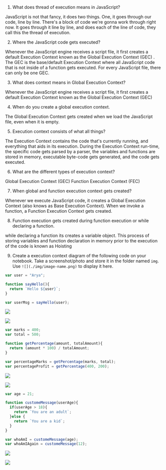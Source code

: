 1. What does thread of execution means in JavaScript?

JavaScript is not that fancy, it does two things. One, it goes through our code, line by line. There's a block of code we're gonna work through right now. It goes through it line by line, and does each of the line of code, they call this the thread of execution.

2. Where the JavaScript code gets executed?

Whenever the JavaScript engine receives a script file, it first creates a default Execution Context known as the Global Execution Context (GEC) . The GEC is the base/default Execution Context where all JavaScript code that is not inside of a function gets executed. For every JavaScript file, there can only be one GEC.

3. What does context means in Global Execution Context?

Whenever the JavaScript engine receives a script file, it first creates a default Execution Context known as the Global Execution Context (GEC)

4. When do you create a global execution context.

The Global Execution Context gets created when we load the JavaScript file, even when it is empty.

5. Execution context consists of what all things?

The Execution Context contains the code that's currently running, and everything that aids in its execution. During the Execution Context run-time, the specific code gets parsed by a parser, the variables and functions are stored in memory, executable byte-code gets generated, and the code gets executed.

6. What are the different types of execution context?

Global Execution Context (GEC)
Function Execution Context (FEC)

7. When global and function execution context gets created?

Whenever we execute JavaScript code, it creates a Global Execution Context (also knows as Base Execution Context).
When we invoke a function, a Function Execution Context gets created.

8. Function execution gets created during function execution or while declaring a function.

while declaring a function its creates a variable object. This process of storing variables and function declaration in memory prior to the execution of the code is known as Hoisting

9. Create a execution context diagram of the following code on your notebook. Take a screenshot/photo and store it in the folder named `img`. Use `![](./img/image-name.png)` to display it here.



```js
var user = "Arya";

function sayHello(){
  return `Hello ${user}`;
}

var userMsg = sayHello(user);
```

<!-- Put your image here -->

![](./img/image-name.jpg)

![](../IMG_8629.HEIC)

```js
var marks = 400;
var total = 500;

function getPercentage(amount, totalAmount){
  return (amount * 100) / totalAmount;
}

var percentageMarks = getPercentage(marks, total);
var percentageProfit = getPercentage(400, 200);
```

<!-- Put your image here -->

![](./img/image-name.jpg)

![](../IMG_8629.HEIC)


```js
var age = 21;

function customeMessage(userAge){
  if(userAge > 18){
    return `You are an adult`;
  }else {
    return `You are a kid`;
  }
}

var whoAmI = customeMessage(age);
var whoAmIAgain = customeMessage(12);
```

<!-- Put your image here -->

![](./img/image-name.jpg)

![](../IMG_8630.HEIC)

